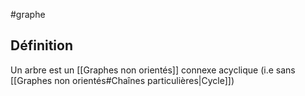 #graphe

## Définition
Un arbre est un [[Graphes non orientés]] connexe acyclique (i.e sans [[Graphes non orientés#Chaînes particulières|Cycle]])